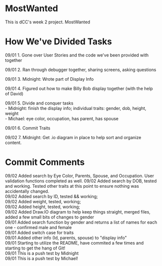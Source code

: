 # MostWanted
This is dCC's week 2 project.  MostWanted

# How We've Divided Tasks
09/01 1. Gone over User Stories and the code we've been provided with together  

09/01 2. Ran through debugger together, sharing screens, asking questions  

09/01 3. Midnight: Wrote part of Display Info  

09/01 4. Figured out how to make Billy Bob display together (with the help of David)  

09/01 5. Divide and conquer tasks   
    - Midnight: finish the display info; individual traits: gender, dob, height, weight  
    - Michael: eye color, occupation, has parent, has spouse  
      
09/01 6. Commit Traits  

09/02 7. Midnight: Get .io diagram in place to help sort and organize content.  



# Commit Comments
09/02 Added search by Eye Color, Parents, Spouse, and Occupation.  User validation functions completed as well.
09/02 Added search by DOB, tested and working.  Tested other traits at this point to ensure nothing was accidentally changed.  
09/02 Added search by ID, tested && working;  
09/02 Added weight, tested, working;  
09/02 Added height, tested, working;  
09/02 Added Draw.IO diagram to help keep things straight, merged files, added a few small bits of changes to gender  
09/01 Added search function by gender and returns a list of names for each one  - confirmed male and female  
09/01 Added switch case for traits  
09/01 Added other info (Id, parents, spouse) to "display info"  
09/01 Starting to utilize the README, have commited a few times and starting to get the hang of Git!  
09/01 This is a push test by Midnight  
09/01 This is a push test by Michael!  


